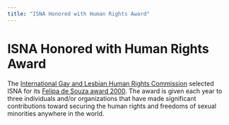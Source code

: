 ```yaml
---
title: "ISNA Honored with Human Rights Award"
---
```


# ISNA Honored with Human Rights Award

  
The <A HREF="http://www.iglhrc.org/">International Gay and Lesbian Human Rights Commission</A> selected ISNA for its <A HREF="http://www.iglhrc.org/news/felipa/index.html">Felipa de Souza award 2000</A>. The award is given each year to three individuals and/or organizations that have made significant contributions toward securing the human rights and freedoms of sexual minorities anywhere in the world.